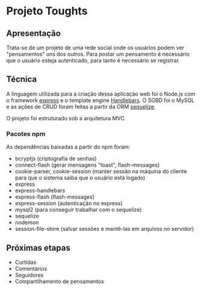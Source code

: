 # Projeto Toughts

## Apresentação

Trata-se de um projeto de uma rede social onde os usuários podem ver "pensamentos" uns dos outros. Para postar um pensamento é necessário que o usuário esteja autenticado, para tanto é necessário se registrar.

## Técnica

A linguagem utilizada para a criação dessa aplicação web foi o Node.js com o framework [express](https://expressjs.com/) e o template engine [Handlebars](https://handlebarsjs.com/). O SGBD foi o MySQL e as ações de CRUD foram feitas a partir da ORM [sequelize](https://sequelize.org/).

O projeto foi estruturado sob a arquitetura MVC.

### Pacotes npm

As dependências baixadas a partir do npm foram:
    
* bcryptjs (criptografia de senhas)
* connect-flash (gerar mensagens "toast", flash-messages)
* cookie-parser, cookie-session (manter sessão na máquina do cliente para que o sistema saiba que o usuário está logado)
* express
* express-handlebars
* express-flash (flash-messages)
* express-session (autenticação no express)
* mysql2 (para conseguir trabalhar com o sequelize)
* sequelize
* nodemon
* session-file-store (salvar sessões e mantê-las em arquivos no servidor)
        
## Próximas etapas

* Curtidas
* Comentários
* Seguidores
* Compartilhamento de pensamentos
